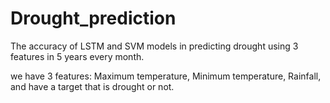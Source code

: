 # Drought_prediction
The accuracy of LSTM and SVM models in predicting drought using 3 features in 5 years every month.

we have 3 features: Maximum temperature, Minimum temperature, Rainfall, and have a target that is drought or not.
